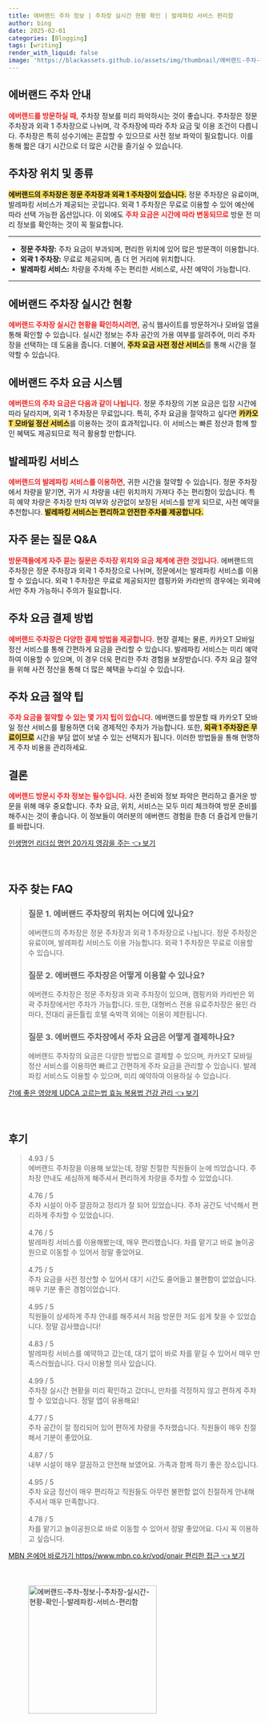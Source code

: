 ```yaml
---
title: 에버랜드 주차 정보 | 주차장 실시간 현황 확인 | 발레파킹 서비스 편리함
author: bing
date: 2025-02-01
categories: [Blogging]
tags: [writing]
render_with_liquid: false
image: 'https://blackassets.github.io/assets/img/thumbnail/에버랜드-주차-정보-|-주차장-실시간-현황-확인-|-발레파킹-서비스-편리함.webp'
---
```



<h2 id='에버랜드_주차_안내'>에버랜드 주차 안내</h2>

<p><b><span style="color: #ee2323;">에버랜드를 방문하실 때,</span></b> 주차장 정보를 미리 파악하시는 것이 좋습니다. 주차장은 정문 주차장과 외곽 1 주차장으로 나뉘며, 각 주차장에 따라 주차 요금 및 이용 조건이 다릅니다. 주차장은 특히 성수기에는 혼잡할 수 있으므로 사전 정보 파악이 필요합니다. 이를 통해 짧은 대기 시간으로 더 많은 시간을 즐기실 수 있습니다.</p>

<h2 id='주차장_위치와_종류'>주차장 위치 및 종류</h2>

<p><b><span style="background-color: #ffe066;">에버랜드의 주차장은 정문 주차장과 외곽 1 주차장이 있습니다.</span></b> 정문 주차장은 유료이며, 발레파킹 서비스가 제공되는 곳입니다. 외곽 1 주차장은 무료로 이용할 수 있어 예산에 따라 선택 가능한 옵션입니다. 이 외에도 <b><span style="color: #ee2323;">주차 요금은 시간에 따라 변동되므로</span></b> 방문 전 미리 정보를 확인하는 것이 꼭 필요합니다.</p>

<hr />

<ul>
    <li><b>정문 주차장:</b> 주차 요금이 부과되며, 편리한 위치에 있어 많은 방문객이 이용합니다.</li>
    <li><b>외곽 1 주차장:</b> 무료로 제공되며, 좀 더 먼 거리에 위치합니다.</li>
    <li><b>발레파킹 서비스:</b> 차량을 주차해 주는 편리한 서비스로, 사전 예약이 가능합니다.</li>
</ul>

<hr />

<h2 id='실시간_주차장_현황'>에버랜드 주차장 실시간 현황</h2>

<p><b><span style="color: #ee2323;">에버랜드 주차장 실시간 현황을 확인하시려면,</span></b> 공식 웹사이트를 방문하거나 모바일 앱을 통해 확인할 수 있습니다. 실시간 정보는 주차 공간의 가용 여부를 알려주어, 미리 주차장을 선택하는 데 도움을 줍니다. 더불어, <b><span style="background-color: #ffe066;">주차 요금 사전 정산 서비스</span></b>를 통해 시간을 절약할 수 있습니다.</p>

<h2 id='주차_요금_시스템'>에버랜드 주차 요금 시스템</h2>

<p><b><span style="color: #ee2323;">에버랜드의 주차 요금은 다음과 같이 나뉩니다.</span></b> 정문 주차장의 기본 요금은 입장 시간에 따라 달라지며, 외곽 1 주차장은 무료입니다. 특히, 주차 요금을 절약하고 싶다면 <b><span style="background-color: #ffe066;">카카오T 모바일 정산 서비스</span></b>를 이용하는 것이 효과적입니다. 이 서비스는 빠른 정산과 함께 할인 혜택도 제공되므로 적극 활용할 만합니다.</p>

<h2 id='발레파킹_서비스'>발레파킹 서비스</h2>

<p><b><span style="color: #ee2323;">에버랜드의 발레파킹 서비스를 이용하면,</span></b> 귀한 시간을 절약할 수 있습니다. 정문 주차장에서 차량을 맡기면, 귀가 시 차량을 내린 위치까지 가져다 주는 편리함이 있습니다. 특히 예약 차량은 주차장 만차 여부와 상관없이 보장된 서비스를 받게 되므로, 사전 예약을 추천합니다. <b><span style="background-color: #ffe066;">발레파킹 서비스는 편리하고 안전한 주차를 제공합니다.</span></b></p>

<h2 id='자주_묻는_질문'>자주 묻는 질문 Q&A</h2>

<p><b><span style="color: #ee2323;">방문객들에게 자주 묻는 질문은 주차장 위치와 요금 체계에 관한 것입니다.</span></b> 에버랜드의 주차장은 정문 주차장과 외곽 1 주차장으로 나뉘며, 정문에서는 발레파킹 서비스를 이용할 수 있습니다. 외곽 1 주차장은 무료로 제공되지만 캠핑카와 카라반의 경우에는 외곽에서만 주차 가능하니 주의가 필요합니다.</p>

<h2 id='결제_방법'>주차 요금 결제 방법</h2>

<p><b><span style="color: #ee2323;">에버랜드 주차장은 다양한 결제 방법을 제공합니다.</span></b> 현장 결제는 물론, 카카오T 모바일 정산 서비스를 통해 간편하게 요금을 관리할 수 있습니다. 발레파킹 서비스는 미리 예약하여 이용할 수 있으며, 이 경우 더욱 편리한 주차 경험을 보장받습니다. 주차 요금 절약을 위해 사전 정산을 통해 더 많은 혜택을 누리실 수 있습니다.</p>

<h2 id='주차_팁'>주차 요금 절약 팁</h2>

<p><b><span style="color: #ee2323;">주차 요금을 절약할 수 있는 몇 가지 팁이 있습니다.</span></b> 에버랜드를 방문할 때 카카오T 모바일 정산 서비스를 활용하면 더욱 경제적인 주차가 가능합니다. 또한, <b><span style="background-color: #ffe066;">외곽 1 주차장은 무료이므로</span></b> 시간을 부담 없이 보낼 수 있는 선택지가 됩니다. 이러한 방법들을 통해 현명하게 주차 비용을 관리하세요.</p>

<h2 id='결론'>결론</h2>

<p><b><span style="color: #ee2323;">에버랜드 방문시 주차 정보는 필수입니다.</span></b> 사전 준비와 정보 파악은 편리하고 즐거운 방문을 위해 매우 중요합니다. 주차 요금, 위치, 서비스는 모두 미리 체크하여 방문 준비를 해주시는 것이 좋습니다. 이 정보들이 여러분의 에버랜드 경험을 한층 더 즐겁게 만들기를 바랍니다.</p>


<p><a class="click-button" title="인생명언 리더십 명언 20가지 영감을 주는" href="https://blackassets.github.io/posts/%EC%9D%B8%EC%83%9D%EB%AA%85%EC%96%B8-%EB%A6%AC%EB%8D%94%EC%8B%AD-%EB%AA%85%EC%96%B8-20%EA%B0%80%EC%A7%80-%EC%98%81%EA%B0%90%EC%9D%84-%EC%A3%BC%EB%8A%94/" rel="dofollow">인생명언 리더십 명언 20가지 영감을 주는 👈 보기</a></p><br>
<h2 id='자주_찾는_FAQ'>자주 찾는 FAQ</h2>
<div itemscope="" itemtype="https://schema.org/FAQPage"> 
<blockquote> 
<div itemscope="" itemprop="mainEntity" itemtype="https://schema.org/Question"> 
<h3 itemprop="name">질문 1. 에버랜드 주차장의 위치는 어디에 있나요?</h3> 
<div itemscope="" itemprop="acceptedAnswer" itemtype="https://schema.org/Answer"> 
<span itemprop="text"> 
<p>에버랜드의 주차장은 정문 주차장과 외곽 1 주차장으로 나뉩니다. 정문 주차장은 유료이며, 발레파킹 서비스도 이용 가능합니다. 외곽 1 주차장은 무료로 이용할 수 있습니다.</p> 
</span> 
</div> 
</div> 

<div itemscope="" itemprop="mainEntity" itemtype="https://schema.org/Question"> 
<h3 itemprop="name">질문 2. 에버랜드 주차장은 어떻게 이용할 수 있나요?</h3> 
<div itemscope="" itemprop="acceptedAnswer" itemtype="https://schema.org/Answer"> 
<span itemprop="text"> 
<p>에버랜드 주차장은 정문 주차장과 외곽 주차장이 있으며, 캠핑카와 카라반은 외곽 주차장에서만 주차가 가능합니다. 또한, 대형버스 전용 유료주차장은 용인 라마다, 전대리 골든튤립 호텔 숙박객 외에는 이용이 제한됩니다.</p> 
</span> 
</div> 
</div> 

<div itemscope="" itemprop="mainEntity" itemtype="https://schema.org/Question"> 
<h3 itemprop="name">질문 3. 에버랜드 주차장에서 주차 요금은 어떻게 결제하나요?</h3> 
<div itemscope="" itemprop="acceptedAnswer" itemtype="https://schema.org/Answer"> 
<span itemprop="text"> 
<p>에버랜드 주차장의 요금은 다양한 방법으로 결제할 수 있으며, 카카오T 모바일 정산 서비스를 이용하면 빠르고 간편하게 주차 요금을 관리할 수 있습니다. 발레파킹 서비스도 이용할 수 있으며, 미리 예약하여 이용하실 수 있습니다.</p> 
</span> 
</div> 
</div> 
</blockquote> 
</div>
<p><a class="click-button" title="간에 좋은 영양제 UDCA 고르는법 효능 복용법 건강 관리" href="https://blackassets.github.io/posts/%EA%B0%84%EC%97%90-%EC%A2%8B%EC%9D%80-%EC%98%81%EC%96%91%EC%A0%9C-UDCA-%EA%B3%A0%EB%A5%B4%EB%8A%94%EB%B2%95-%ED%9A%A8%EB%8A%A5-%EB%B3%B5%EC%9A%A9%EB%B2%95-%EA%B1%B4%EA%B0%95-%EA%B4%80%EB%A6%AC/" rel="dofollow">간에 좋은 영양제 UDCA 고르는법 효능 복용법 건강 관리 👈 보기</a></p><br>
<h2 id='후기'>후기</h2>
<div itemscope itemtype="https://schema.org/Product">
  <blockquote>
  <div itemprop="review" itemscope itemtype="https://schema.org/Review">
      <div itemprop="reviewRating" itemscope itemtype="https://schema.org/Rating"> <span itemprop="ratingValue">4.93</span> / <span itemprop="bestRating">5</span> </div>
      <span itemprop="reviewBody">에버랜드 주차장을 이용해 보았는데, 정말 친절한 직원들이 눈에 띄었습니다. 주차장 안내도 세심하게 해주셔서 편리하게 차량을 주차할 수 있었습니다.</span>
  </div>
  <br>
  <div itemprop="review" itemscope itemtype="https://schema.org/Review">
      <div itemprop="reviewRating" itemscope itemtype="https://schema.org/Rating"> <span itemprop="ratingValue">4.76</span> / <span itemprop="bestRating">5</span> </div>
      <span itemprop="reviewBody">주차 시설이 아주 깔끔하고 정리가 잘 되어 있었습니다. 주차 공간도 넉넉해서 편리하게 주차할 수 있었습니다.</span>
  </div>
  <br>
  <div itemprop="review" itemscope itemtype="https://schema.org/Review">
      <div itemprop="reviewRating" itemscope itemtype="https://schema.org/Rating"> <span itemprop="ratingValue">4.76</span> / <span itemprop="bestRating">5</span> </div>
      <span itemprop="reviewBody">발레파킹 서비스를 이용해봤는데, 매우 편리했습니다. 차를 맡기고 바로 놀이공원으로 이동할 수 있어서 정말 좋았어요.</span>
  </div>
  <br>
  <div itemprop="review" itemscope itemtype="https://schema.org/Review">
      <div itemprop="reviewRating" itemscope itemtype="https://schema.org/Rating"> <span itemprop="ratingValue">4.75</span> / <span itemprop="bestRating">5</span> </div>
      <span itemprop="reviewBody">주차 요금을 사전 정산할 수 있어서 대기 시간도 줄어들고 불편함이 없었습니다. 매우 기분 좋은 경험이었습니다.</span>
  </div>
  <br>
  <div itemprop="review" itemscope itemtype="https://schema.org/Review">
      <div itemprop="reviewRating" itemscope itemtype="https://schema.org/Rating"> <span itemprop="ratingValue">4.95</span> / <span itemprop="bestRating">5</span> </div>
      <span itemprop="reviewBody">직원들이 상세하게 주차 안내를 해주셔서 처음 방문한 저도 쉽게 찾을 수 있었습니다. 정말 감사했습니다!</span>
  </div>
  <br>
  <div itemprop="review" itemscope itemtype="https://schema.org/Review">
      <div itemprop="reviewRating" itemscope itemtype="https://schema.org/Rating"> <span itemprop="ratingValue">4.83</span> / <span itemprop="bestRating">5</span> </div>
      <span itemprop="reviewBody">발레파킹 서비스를 예약하고 갔는데, 대기 없이 바로 차를 맡길 수 있어서 매우 만족스러웠습니다. 다시 이용할 의사 있습니다.</span>
  </div>
  <br>
  <div itemprop="review" itemscope itemtype="https://schema.org/Review">
      <div itemprop="reviewRating" itemscope itemtype="https://schema.org/Rating"> <span itemprop="ratingValue">4.99</span> / <span itemprop="bestRating">5</span> </div>
      <span itemprop="reviewBody">주차장 실시간 현황을 미리 확인하고 갔더니, 만차를 걱정하지 않고 편하게 주차할 수 있었습니다. 정말 앱이 유용해요!</span>
  </div>
  <br>
  <div itemprop="review" itemscope itemtype="https://schema.org/Review">
      <div itemprop="reviewRating" itemscope itemtype="https://schema.org/Rating"> <span itemprop="ratingValue">4.77</span> / <span itemprop="bestRating">5</span> </div>
      <span itemprop="reviewBody">주차 공간이 잘 정리되어 있어 편하게 차량을 주차했습니다. 직원들이 매우 친절해서 기분이 좋았어요.</span>
  </div>
  <br>
  <div itemprop="review" itemscope itemtype="https://schema.org/Review">
      <div itemprop="reviewRating" itemscope itemtype="https://schema.org/Rating"> <span itemprop="ratingValue">4.87</span> / <span itemprop="bestRating">5</span> </div>
      <span itemprop="reviewBody">내부 시설이 매우 깔끔하고 안전해 보였어요. 가족과 함께 하기 좋은 장소입니다.</span>
  </div>
  <br>
  <div itemprop="review" itemscope itemtype="https://schema.org/Review">
      <div itemprop="reviewRating" itemscope itemtype="https://schema.org/Rating"> <span itemprop="ratingValue">4.95</span> / <span itemprop="bestRating">5</span> </div>
      <span itemprop="reviewBody">주차 요금 정산이 매우 편리하고 직원들도 아무런 불편함 없이 친절하게 안내해 주셔서 매우 만족합니다.</span>
  </div>
  <br>
  <div itemprop="review" itemscope itemtype="https://schema.org/Review">
      <div itemprop="reviewRating" itemscope itemtype="https://schema.org/Rating"> <span itemprop="ratingValue">4.78</span> / <span itemprop="bestRating">5</span> </div>
      <span itemprop="reviewBody">차를 맡기고 놀이공원으로 바로 이동할 수 있어서 정말 좋았어요. 다시 꼭 이용하고 싶습니다.</span>
  </div>
  </blockquote>
</div>
<p><a class="click-button" title="MBN 온에어 바로가기 https//www.mbn.co.kr/vod/onair 편리한 접근" href="https://blackassets.github.io/posts/MBN-%EC%98%A8%EC%97%90%EC%96%B4-%EB%B0%94%EB%A1%9C%EA%B0%80%EA%B8%B0-httpswww.mbn.co.krvodonair-%ED%8E%B8%EB%A6%AC%ED%95%9C-%EC%A0%91%EA%B7%BC/" rel="dofollow">MBN 온에어 바로가기 https//www.mbn.co.kr/vod/onair 편리한 접근 👈 보기</a></p><br>
<figure class="image"><img src="https://blackassets.github.io/assets/img/thumbnail/에버랜드-주차-정보-|-주차장-실시간-현황-확인-|-발레파킹-서비스-편리함.webp" alt="에버랜드-주차-정보-|-주차장-실시간-현황-확인-|-발레파킹-서비스-편리함" width="256" height="256"></figure>